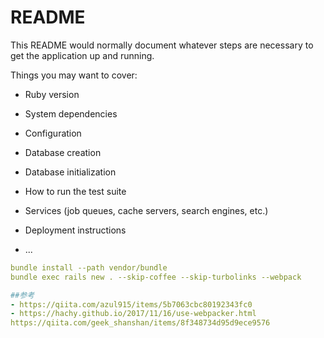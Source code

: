 # README

This README would normally document whatever steps are necessary to get the
application up and running.

Things you may want to cover:

* Ruby version

* System dependencies

* Configuration

* Database creation

* Database initialization

* How to run the test suite

* Services (job queues, cache servers, search engines, etc.)

* Deployment instructions

* ...


```yaml
bundle install --path vendor/bundle
bundle exec rails new . --skip-coffee --skip-turbolinks --webpack
```

 ```yaml
##参考
- https://qiita.com/azul915/items/5b7063cbc80192343fc0
- https://hachy.github.io/2017/11/16/use-webpacker.html
https://qiita.com/geek_shanshan/items/8f348734d95d9ece9576 
```
